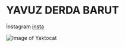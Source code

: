 # YAVUZ DERDA BARUT


İnstagram [insta](https://www.instagram.com/yadeba)

![Image of Yaktocat](https://octodex.github.com/images/yaktocat.png)
